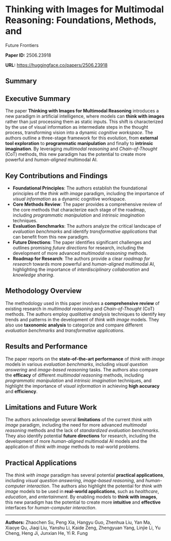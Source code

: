 # Thinking with Images for Multimodal Reasoning: Foundations, Methods, and
  Future Frontiers

**Paper ID:** 2506.23918

**URL:** https://huggingface.co/papers/2506.23918

## Summary

## Executive Summary
The paper **Thinking with Images for Multimodal Reasoning** introduces a new paradigm in artificial intelligence, where models can **think with images** rather than just processing them as static inputs. This shift is characterized by the use of visual information as intermediate steps in the thought process, transforming vision into a dynamic *cognitive workspace*. The authors outline a three-stage framework for this evolution, from **external tool exploration** to **programmatic manipulation** and finally to **intrinsic imagination**. By leveraging *multimodal reasoning* and *Chain-of-Thought* (CoT) methods, this new paradigm has the potential to create more powerful and *human-aligned* multimodal AI.

## Key Contributions and Findings
* **Foundational Principles**: The authors establish the foundational principles of the *think with image* paradigm, including the importance of *visual information* as a dynamic cognitive workspace.
* **Core Methods Review**: The paper provides a comprehensive review of the core methods that characterize each stage of the roadmap, including *programmatic manipulation* and *intrinsic imagination* techniques.
* **Evaluation Benchmarks**: The authors analyze the critical landscape of *evaluation benchmarks* and identify *transformative applications* that can benefit from this new paradigm.
* **Future Directions**: The paper identifies significant challenges and outlines promising *future directions* for research, including the development of more advanced *multimodal reasoning* methods.
* **Roadmap for Research**: The authors provide a clear *roadmap for research* towards more powerful and *human-aligned* multimodal AI, highlighting the importance of *interdisciplinary collaboration* and *knowledge sharing*.

## Methodology Overview
The methodology used in this paper involves a **comprehensive review** of existing research in *multimodal reasoning* and *Chain-of-Thought* (CoT) methods. The authors employ *qualitative analysis* techniques to identify key trends and patterns in the development of *think with image* models. They also use **taxonomic analysis** to categorize and compare different *evaluation benchmarks* and *transformative applications*.

## Results and Performance
The paper reports on the **state-of-the-art performance** of *think with image* models in various *evaluation benchmarks*, including *visual question answering* and *image-based reasoning* tasks. The authors also compare the **efficacy** of different *multimodal reasoning* methods, including *programmatic manipulation* and *intrinsic imagination* techniques, and highlight the importance of *visual information* in achieving **high accuracy** and **efficiency**.

## Limitations and Future Work
The authors acknowledge several **limitations** of the current *think with image* paradigm, including the need for more advanced *multimodal reasoning* methods and the lack of *standardized evaluation benchmarks*. They also identify potential **future directions** for research, including the development of more *human-aligned* multimodal AI models and the application of *think with image* methods to real-world problems.

## Practical Applications
The *think with image* paradigm has several potential **practical applications**, including *visual question answering*, *image-based reasoning*, and *human-computer interaction*. The authors also highlight the potential for *think with image* models to be used in **real-world applications**, such as *healthcare*, *education*, and *entertainment*. By enabling models to **think with images**, this new paradigm has the potential to create more **intuitive** and **effective** interfaces for *human-computer interaction*.

---

**Authors:** Zhaochen Su, Peng Xia, Hangyu Guo, Zhenhua Liu, Yan Ma, Xiaoye Qu, Jiaqi Liu, Yanshu Li, Kaide Zeng, Zhengyuan Yang, Linjie Li, Yu Cheng, Heng Ji, Junxian He, Yi R. Fung
